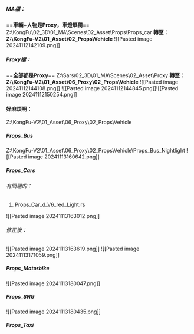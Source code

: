 ##### MA檔：
==**車輛+人物是Proxy，車燈單獨**==
Z:\KongFu\02_3D\01_MA\Scenes\02_Asset\Props\Props_car
**轉至：Z:\KongFu-V2\01_Asset\02_Props\Vehicle**
![[Pasted image 20241112142109.png]]

##### Proxy檔：
==**全部都是Proxy**==
Z:\Sars\02_3D\01_MA\Scenes\02_Asset\Proxy
**轉至：Z:\KongFu-V2\01_Asset\06_Proxy\02_Props\Vehicle**
![[Pasted image 20241112144108.png]]
![[Pasted image 20241112144845.png]]![[Pasted image 20241112150254.png]]

#### 好麻煩啊：
Z:\KongFu-V2\01_Asset\06_Proxy\02_Props\Vehicle

##### Props_Bus
Z:\KongFu-V2\01_Asset\06_Proxy\02_Props\Vehicle\Props_Bus_Nightlight
![[Pasted image 20241113160642.png]]

##### Props_Cars
###### 有問題的：
1. Props_Car_d_V6_red_Light.rs

![[Pasted image 20241113163012.png]]

###### 修正後：
![[Pasted image 20241113163619.png]]
![[Pasted image 20241113171059.png]]

##### Props_Motorbike
![[Pasted image 20241113180047.png]]

##### Props_SNG
![[Pasted image 20241113180435.png]]

##### Props_Taxi
